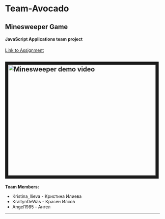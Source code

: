 # Team-Avocado
## Minesweeper Game 
#### JavaScript Applications team project
[Link to Assignment](https://github.com/TelerikAcademy/JavaScript-Applications/blob/master/Teamwork/README.md)

<a href="http://www.youtube.com/watch?feature=player_embedded&v=0DxmqahqMT4
" target="_blank"><img src="http://img.youtube.com/vi/0DxmqahqMT4/0.jpg" 
alt="Minesweeper demo video" width="480" height="360" border="10" /></a>
---
**Team Members:**
* Kristina_Ilieva - Кристина Илиева
* KraitynDeWas - Красен Илков
* Angel1985 - Ангел


---



